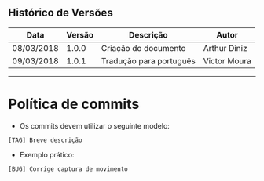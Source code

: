 ## Histórico de Versões

Data|Versão|Descrição|Autor
-|-|-|-
08/03/2018|1.0.0| Criação do documento |Arthur Diniz
09/03/2018|1.0.1| Tradução para português | Victor Moura

---

# Política de commits

* Os commits devem utilizar o seguinte modelo:
```
[TAG] Breve descrição
```

* Exemplo prático:
```
[BUG] Corrige captura de movimento
```
